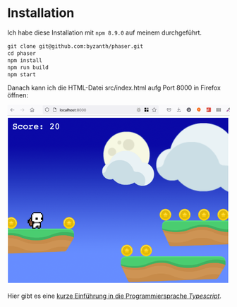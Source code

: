 # Installation

Ich habe diese Installation mit `npm 8.9.0` auf meinem durchgeführt.

````
git clone git@github.com:byzanth/phaser.git
cd phaser
npm install
npm run build
npm start
````

Danach kann ich die HTML-Datei src/index.html aufg Port 8000 in Firefox öffnen:

![Scene](doc/images/phaser-01.png)

Hier gibt es eine [kurze Einführung in die Programmiersprache _Typescript_](doc/typescript.md). 
